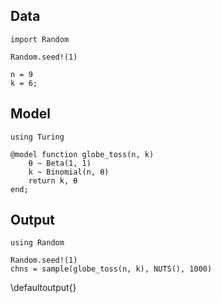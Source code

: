 <!--This file was generated, do not modify it.-->
## Data

```julia:ex1
import Random

Random.seed!(1)

n = 9
k = 6;
```

## Model

```julia:ex2
using Turing

@model function globe_toss(n, k)
    θ ~ Beta(1, 1)
    k ~ Binomial(n, θ)
    return k, θ
end;
```

## Output

```julia:ex3
using Random

Random.seed!(1)
chns = sample(globe_toss(n, k), NUTS(), 1000)
```

\defaultoutput{}

